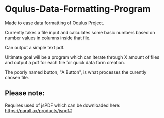 # Oqulus-Data-Formatting-Program
Made to ease data formatting of Oqulus Project.

Currently takes a file input and calculates some basic numbers based on number values in columns inside that file.

Can output a simple text pdf.

Ultimate goal will be a program which can iterate through X amount of files and output a pdf for each file for quick data form creation.

The poorly named button, "A Button", is what processes the curently chosen file.

## Please note:
Requires used of jsPDF which can be downloaded here: https://parall.ax/products/jspdf#

